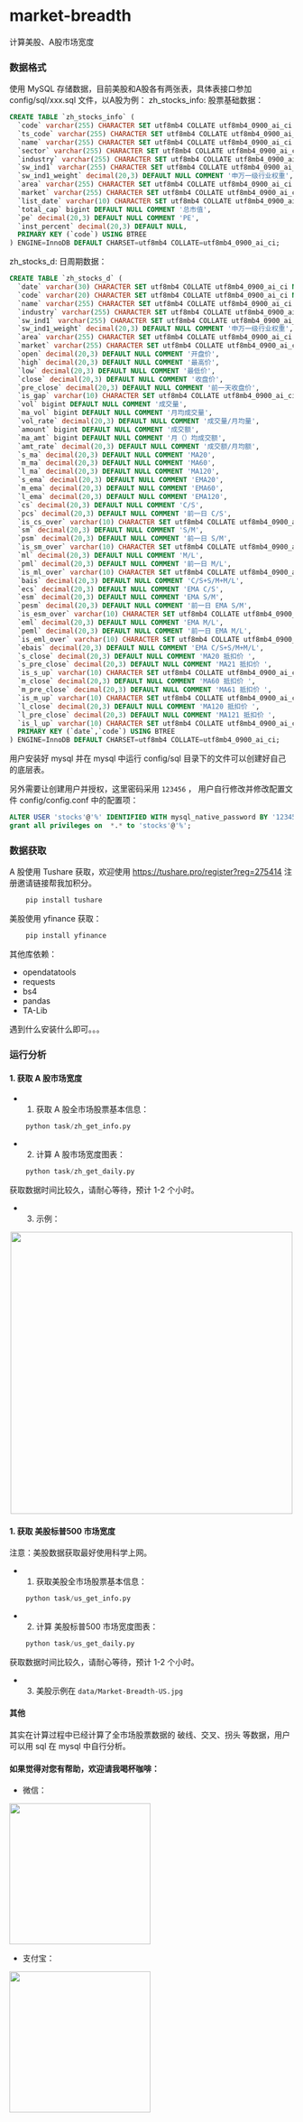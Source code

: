 # market-breadth

计算美股、A股市场宽度

### 数据格式
使用 MySQL 存储数据，目前美股和A股各有两张表，具体表接口参加 config/sql/xxx.sql 文件，以A股为例：
zh_stocks_info: 股票基础数据：
```SQL
CREATE TABLE `zh_stocks_info` (
  `code` varchar(255) CHARACTER SET utf8mb4 COLLATE utf8mb4_0900_ai_ci NOT NULL COMMENT '代码',
  `ts_code` varchar(255) CHARACTER SET utf8mb4 COLLATE utf8mb4_0900_ai_ci DEFAULT NULL COMMENT 'tushare 股票代码',
  `name` varchar(255) CHARACTER SET utf8mb4 COLLATE utf8mb4_0900_ai_ci DEFAULT NULL COMMENT '股票名称',
  `sector` varchar(255) CHARACTER SET utf8mb4 COLLATE utf8mb4_0900_ai_ci DEFAULT NULL COMMENT '所在板块',
  `industry` varchar(255) CHARACTER SET utf8mb4 COLLATE utf8mb4_0900_ai_ci DEFAULT NULL COMMENT '所在行业',
  `sw_ind1` varchar(255) CHARACTER SET utf8mb4 COLLATE utf8mb4_0900_ai_ci DEFAULT NULL COMMENT '申万一级行业',
  `sw_ind1_weight` decimal(20,3) DEFAULT NULL COMMENT '申万一级行业权重',
  `area` varchar(255) CHARACTER SET utf8mb4 COLLATE utf8mb4_0900_ai_ci DEFAULT NULL COMMENT '地区',
  `market` varchar(255) CHARACTER SET utf8mb4 COLLATE utf8mb4_0900_ai_ci DEFAULT NULL COMMENT '市场',
  `list_date` varchar(10) CHARACTER SET utf8mb4 COLLATE utf8mb4_0900_ai_ci DEFAULT NULL COMMENT '上市时间',
  `total_cap` bigint DEFAULT NULL COMMENT '总市值',
  `pe` decimal(20,3) DEFAULT NULL COMMENT 'PE',
  `inst_percent` decimal(20,3) DEFAULT NULL,
  PRIMARY KEY (`code`) USING BTREE
) ENGINE=InnoDB DEFAULT CHARSET=utf8mb4 COLLATE=utf8mb4_0900_ai_ci;
```
zh_stocks_d: 日周期数据：
```SQL 
CREATE TABLE `zh_stocks_d` (
  `date` varchar(30) CHARACTER SET utf8mb4 COLLATE utf8mb4_0900_ai_ci NOT NULL COMMENT '日期',
  `code` varchar(20) CHARACTER SET utf8mb4 COLLATE utf8mb4_0900_ai_ci NOT NULL COMMENT '代码',
  `name` varchar(255) CHARACTER SET utf8mb4 COLLATE utf8mb4_0900_ai_ci DEFAULT NULL COMMENT '名称',
  `industry` varchar(255) CHARACTER SET utf8mb4 COLLATE utf8mb4_0900_ai_ci DEFAULT NULL COMMENT '行业',
  `sw_ind1` varchar(255) CHARACTER SET utf8mb4 COLLATE utf8mb4_0900_ai_ci DEFAULT NULL COMMENT '申万一级行业',
  `sw_ind1_weight` decimal(20,3) DEFAULT NULL COMMENT '申万一级行业权重',
  `area` varchar(255) CHARACTER SET utf8mb4 COLLATE utf8mb4_0900_ai_ci DEFAULT NULL COMMENT '地区',
  `market` varchar(255) CHARACTER SET utf8mb4 COLLATE utf8mb4_0900_ai_ci DEFAULT NULL COMMENT '市场',
  `open` decimal(20,3) DEFAULT NULL COMMENT '开盘价',
  `high` decimal(20,3) DEFAULT NULL COMMENT '最高价',
  `low` decimal(20,3) DEFAULT NULL COMMENT '最低价',
  `close` decimal(20,3) DEFAULT NULL COMMENT '收盘价',
  `pre_close` decimal(20,3) DEFAULT NULL COMMENT '前一天收盘价',
  `is_gap` varchar(10) CHARACTER SET utf8mb4 COLLATE utf8mb4_0900_ai_ci DEFAULT NULL COMMENT '是否有缺口',
  `vol` bigint DEFAULT NULL COMMENT '成交量',
  `ma_vol` bigint DEFAULT NULL COMMENT '月均成交量',
  `vol_rate` decimal(20,3) DEFAULT NULL COMMENT '成交量/月均量',
  `amount` bigint DEFAULT NULL COMMENT '成交额',
  `ma_amt` bigint DEFAULT NULL COMMENT '月（）均成交额',
  `amt_rate` decimal(20,3) DEFAULT NULL COMMENT '成交额/月均额',
  `s_ma` decimal(20,3) DEFAULT NULL COMMENT 'MA20',
  `m_ma` decimal(20,3) DEFAULT NULL COMMENT 'MA60',
  `l_ma` decimal(20,3) DEFAULT NULL COMMENT 'MA120',
  `s_ema` decimal(20,3) DEFAULT NULL COMMENT 'EMA20',
  `m_ema` decimal(20,3) DEFAULT NULL COMMENT 'EMA60',
  `l_ema` decimal(20,3) DEFAULT NULL COMMENT 'EMA120',
  `cs` decimal(20,3) DEFAULT NULL COMMENT 'C/S',
  `pcs` decimal(20,3) DEFAULT NULL COMMENT '前一日 C/S',
  `is_cs_over` varchar(10) CHARACTER SET utf8mb4 COLLATE utf8mb4_0900_ai_ci DEFAULT NULL COMMENT '是否破线（上穿）',
  `sm` decimal(20,3) DEFAULT NULL COMMENT 'S/M',
  `psm` decimal(20,3) DEFAULT NULL COMMENT '前一日 S/M',
  `is_sm_over` varchar(10) CHARACTER SET utf8mb4 COLLATE utf8mb4_0900_ai_ci DEFAULT NULL COMMENT '是否交叉(MA20上穿MA60)',
  `ml` decimal(20,3) DEFAULT NULL COMMENT 'M/L',
  `pml` decimal(20,3) DEFAULT NULL COMMENT '前一日 M/L',
  `is_ml_over` varchar(10) CHARACTER SET utf8mb4 COLLATE utf8mb4_0900_ai_ci DEFAULT NULL COMMENT '是否交叉(MA60上穿MA120)',
  `bais` decimal(20,3) DEFAULT NULL COMMENT 'C/S+S/M+M/L',
  `ecs` decimal(20,3) DEFAULT NULL COMMENT 'EMA C/S',
  `esm` decimal(20,3) DEFAULT NULL COMMENT 'EMA S/M',
  `pesm` decimal(20,3) DEFAULT NULL COMMENT '前一日 EMA S/M',
  `is_esm_over` varchar(10) CHARACTER SET utf8mb4 COLLATE utf8mb4_0900_ai_ci DEFAULT NULL COMMENT '是否交叉(EMA20上穿EMA60)',
  `eml` decimal(20,3) DEFAULT NULL COMMENT 'EMA M/L',
  `peml` decimal(20,3) DEFAULT NULL COMMENT '前一日 EMA M/L',
  `is_eml_over` varchar(10) CHARACTER SET utf8mb4 COLLATE utf8mb4_0900_ai_ci DEFAULT NULL COMMENT '是否交叉(EMA60上穿EMA120)',
  `ebais` decimal(20,3) DEFAULT NULL COMMENT 'EMA C/S+S/M+M/L',
  `s_close` decimal(20,3) DEFAULT NULL COMMENT 'MA20 抵扣价 ',
  `s_pre_close` decimal(20,3) DEFAULT NULL COMMENT 'MA21 抵扣价 ',
  `is_s_up` varchar(10) CHARACTER SET utf8mb4 COLLATE utf8mb4_0900_ai_ci DEFAULT NULL COMMENT 'MA20 是否向上拐头',
  `m_close` decimal(20,3) DEFAULT NULL COMMENT 'MA60 抵扣价 ',
  `m_pre_close` decimal(20,3) DEFAULT NULL COMMENT 'MA61 抵扣价 ',
  `is_m_up` varchar(10) CHARACTER SET utf8mb4 COLLATE utf8mb4_0900_ai_ci DEFAULT NULL COMMENT 'MA60 是否向上拐头',
  `l_close` decimal(20,3) DEFAULT NULL COMMENT 'MA120 抵扣价 ',
  `l_pre_close` decimal(20,3) DEFAULT NULL COMMENT 'MA121 抵扣价 ',
  `is_l_up` varchar(10) CHARACTER SET utf8mb4 COLLATE utf8mb4_0900_ai_ci DEFAULT NULL COMMENT 'MA120 是否向上拐头',
  PRIMARY KEY (`date`,`code`) USING BTREE
) ENGINE=InnoDB DEFAULT CHARSET=utf8mb4 COLLATE=utf8mb4_0900_ai_ci;
```

用户安装好 mysql 并在 mysql 中运行 config/sql 目录下的文件可以创建好自己的底层表。

另外需要让创建用户并授权，这里密码采用 `123456` ， 用户自行修改并修改配置文件 config/config.conf 中的配置项：
```SQL
ALTER USER 'stocks'@'%' IDENTIFIED WITH mysql_native_password BY '123456';
grant all privileges on  *.* to 'stocks'@'%';
```

### 数据获取
A 股使用 Tushare 获取，欢迎使用 https://tushare.pro/register?reg=275414 注册邀请链接帮我加积分。
```python 
    pip install tushare
```
美股使用 yfinance 获取：
```python 
    pip install yfinance
```
其他库依赖：
+ opendatatools
+ requests
+ bs4
+ pandas
+ TA-Lib

遇到什么安装什么即可。。。

### 运行分析
#### 1. 获取 A 股市场宽度
+ 1. 获取 A 股全市场股票基本信息：
```python   
    python task/zh_get_info.py
```
+ 2. 计算 A 股市场宽度图表：
```python   
    python task/zh_get_daily.py
```
获取数据时间比较久，请耐心等待，预计 1-2 个小时。
+ 3. 示例：
<div align="center">
	<img src="./data/Market-Breadth-ZH-SW.jpg" width="500">
</div>

#### 1. 获取 美股标普500 市场宽度
注意：美股数据获取最好使用科学上网。
+ 1. 获取美股全市场股票基本信息：
```python   
    python task/us_get_info.py
```
+ 2. 计算 美股标普500 市场宽度图表：
```python   
    python task/us_get_daily.py
```
获取数据时间比较久，请耐心等待，预计 1-2 个小时。
+ 3. 美股示例在 `data/Market-Breadth-US.jpg`

#### 其他
其实在计算过程中已经计算了全市场股票数据的 破线、交叉、拐头 等数据，用户可以用 sql 在 mysql 中自行分析。

#### 如果觉得对您有帮助，欢迎请我喝杯咖啡：

+ 微信：
<div>
	<img src="./other/wechatpay.jpg" width="250">
</div>

+ 支付宝：
<div>
	<img src="./other/alipay.jpg" width="250">
</div>